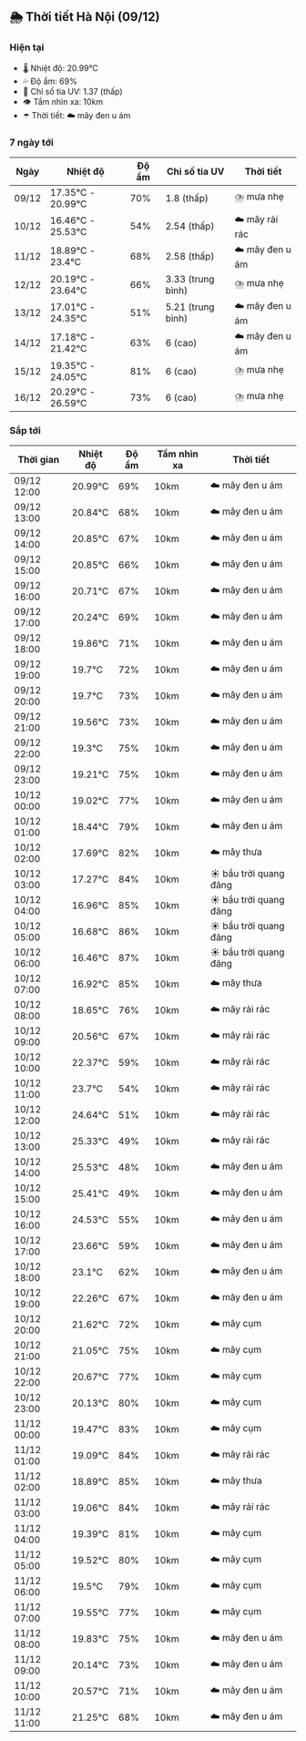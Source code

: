 ## 🌦️ Thời tiết Hà Nội (09/12)

### Hiện tại

- 🌡️ Nhiệt độ: 20.99℃
- 💦 Độ ẩm: 69%
- 🌟 Chỉ số tia UV: 1.37 (thấp)
- 👁️ Tầm nhìn xa: 10km
- ☂️ Thời tiết: ☁️ mây đen u ám

### 7 ngày tới

| Ngày | Nhiệt độ | Độ ẩm | Chỉ số tia UV | Thời tiết |
| --- | --- | --- | --- | --- |
| 09/12 | 17.35℃ - 20.99℃ | 70% | 1.8 (thấp) | ⛈️ mưa nhẹ |
| 10/12 | 16.46℃ - 25.53℃ | 54% | 2.54 (thấp) | ☁️ mây rải rác |
| 11/12 | 18.89℃ - 23.4℃ | 68% | 2.58 (thấp) | ☁️ mây đen u ám |
| 12/12 | 20.19℃ - 23.64℃ | 66% | 3.33 (trung bình) | ⛈️ mưa nhẹ |
| 13/12 | 17.01℃ - 24.35℃ | 51% | 5.21 (trung bình) | ☁️ mây đen u ám |
| 14/12 | 17.18℃ - 21.42℃ | 63% | 6 (cao) | ☁️ mây đen u ám |
| 15/12 | 19.35℃ - 24.05℃ | 81% | 6 (cao) | ⛈️ mưa nhẹ |
| 16/12 | 20.29℃ - 26.59℃ | 73% | 6 (cao) | ⛈️ mưa nhẹ |

### Sắp tới

| Thời gian | Nhiệt độ | Độ ẩm | Tầm nhìn xa | Thời tiết |
| --- | --- | --- | --- | --- |
| 09/12 12:00 | 20.99℃ | 69% | 10km | ☁️ mây đen u ám |
| 09/12 13:00 | 20.84℃ | 68% | 10km | ☁️ mây đen u ám |
| 09/12 14:00 | 20.85℃ | 67% | 10km | ☁️ mây đen u ám |
| 09/12 15:00 | 20.85℃ | 66% | 10km | ☁️ mây đen u ám |
| 09/12 16:00 | 20.71℃ | 67% | 10km | ☁️ mây đen u ám |
| 09/12 17:00 | 20.24℃ | 69% | 10km | ☁️ mây đen u ám |
| 09/12 18:00 | 19.86℃ | 71% | 10km | ☁️ mây đen u ám |
| 09/12 19:00 | 19.7℃ | 72% | 10km | ☁️ mây đen u ám |
| 09/12 20:00 | 19.7℃ | 73% | 10km | ☁️ mây đen u ám |
| 09/12 21:00 | 19.56℃ | 73% | 10km | ☁️ mây đen u ám |
| 09/12 22:00 | 19.3℃ | 75% | 10km | ☁️ mây đen u ám |
| 09/12 23:00 | 19.21℃ | 75% | 10km | ☁️ mây đen u ám |
| 10/12 00:00 | 19.02℃ | 77% | 10km | ☁️ mây đen u ám |
| 10/12 01:00 | 18.44℃ | 79% | 10km | ☁️ mây đen u ám |
| 10/12 02:00 | 17.69℃ | 82% | 10km | ☁️ mây thưa |
| 10/12 03:00 | 17.27℃ | 84% | 10km | ☀️ bầu trời quang đãng |
| 10/12 04:00 | 16.96℃ | 85% | 10km | ☀️ bầu trời quang đãng |
| 10/12 05:00 | 16.68℃ | 86% | 10km | ☀️ bầu trời quang đãng |
| 10/12 06:00 | 16.46℃ | 87% | 10km | ☀️ bầu trời quang đãng |
| 10/12 07:00 | 16.92℃ | 85% | 10km | ☁️ mây thưa |
| 10/12 08:00 | 18.65℃ | 76% | 10km | ☁️ mây rải rác |
| 10/12 09:00 | 20.56℃ | 67% | 10km | ☁️ mây rải rác |
| 10/12 10:00 | 22.37℃ | 59% | 10km | ☁️ mây rải rác |
| 10/12 11:00 | 23.7℃ | 54% | 10km | ☁️ mây rải rác |
| 10/12 12:00 | 24.64℃ | 51% | 10km | ☁️ mây rải rác |
| 10/12 13:00 | 25.33℃ | 49% | 10km | ☁️ mây rải rác |
| 10/12 14:00 | 25.53℃ | 48% | 10km | ☁️ mây đen u ám |
| 10/12 15:00 | 25.41℃ | 49% | 10km | ☁️ mây đen u ám |
| 10/12 16:00 | 24.53℃ | 55% | 10km | ☁️ mây đen u ám |
| 10/12 17:00 | 23.66℃ | 59% | 10km | ☁️ mây đen u ám |
| 10/12 18:00 | 23.1℃ | 62% | 10km | ☁️ mây đen u ám |
| 10/12 19:00 | 22.26℃ | 67% | 10km | ☁️ mây đen u ám |
| 10/12 20:00 | 21.62℃ | 72% | 10km | ☁️ mây cụm |
| 10/12 21:00 | 21.05℃ | 75% | 10km | ☁️ mây cụm |
| 10/12 22:00 | 20.67℃ | 77% | 10km | ☁️ mây cụm |
| 10/12 23:00 | 20.13℃ | 80% | 10km | ☁️ mây cụm |
| 11/12 00:00 | 19.47℃ | 83% | 10km | ☁️ mây cụm |
| 11/12 01:00 | 19.09℃ | 84% | 10km | ☁️ mây rải rác |
| 11/12 02:00 | 18.89℃ | 85% | 10km | ☁️ mây thưa |
| 11/12 03:00 | 19.06℃ | 84% | 10km | ☁️ mây rải rác |
| 11/12 04:00 | 19.39℃ | 81% | 10km | ☁️ mây cụm |
| 11/12 05:00 | 19.52℃ | 80% | 10km | ☁️ mây cụm |
| 11/12 06:00 | 19.5℃ | 79% | 10km | ☁️ mây cụm |
| 11/12 07:00 | 19.55℃ | 77% | 10km | ☁️ mây cụm |
| 11/12 08:00 | 19.83℃ | 75% | 10km | ☁️ mây đen u ám |
| 11/12 09:00 | 20.14℃ | 73% | 10km | ☁️ mây đen u ám |
| 11/12 10:00 | 20.57℃ | 71% | 10km | ☁️ mây đen u ám |
| 11/12 11:00 | 21.25℃ | 68% | 10km | ☁️ mây đen u ám |
